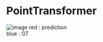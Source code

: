 # PointTransformer
![image](https://github.com/user-attachments/assets/44e26a69-b0f3-477a-a719-ee537017faf0)
red : prediction \
blue : GT
